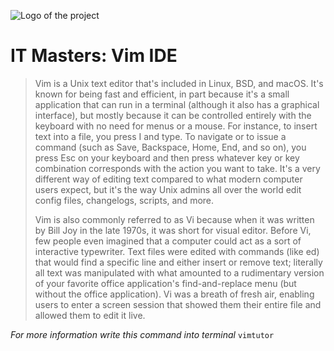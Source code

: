 ![Logo of the project](https://cdn.iconscout.com/icon/free/png-256/vim-2-1175074.png)

# IT Masters: Vim IDE

> Vim is a Unix text editor that's included in Linux, BSD, and macOS. It's
> known for being fast and efficient, in part because it's a small application
> that can run in a terminal (although it also has a graphical interface), but
> mostly because it can be controlled entirely with the keyboard with no need
> for menus or a mouse. For instance, to insert text into a file, you press I
> and type. To navigate or to issue a command (such as Save, Backspace, Home,
> End, and so on), you press Esc on your keyboard and then press whatever key
> or key combination corresponds with the action you want to take. It's a very
> different way of editing text compared to what modern computer users expect,
> but it's the way Unix admins all over the world edit config files,
> changelogs, scripts, and more.
>
> Vim is also commonly referred to as Vi because when it was written by Bill
> Joy in the late 1970s, it was short for visual editor. Before Vi, few people
> even imagined that a computer could act as a sort of interactive typewriter.
> Text files were edited with commands (like ed) that would find a specific
> line and either insert or remove text; literally all text was manipulated
> with what amounted to a rudimentary version of your favorite office
> application's find-and-replace menu (but without the office application). Vi
> was a breath of fresh air, enabling users to enter a screen session that
> showed them their entire file and allowed them to edit it live.


*For more information write this command into terminal* `vimtutor`

